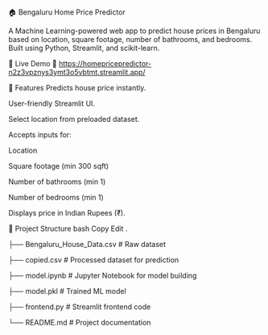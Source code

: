 🏠 Bengaluru Home Price Predictor

A Machine Learning-powered web app to predict house prices in Bengaluru based on location, square footage, number of bathrooms, and bedrooms. Built using Python, Streamlit, and scikit-learn.

🚀 Live Demo
🔗 https://homepricepredictor-n2z3vpznys3ymt3o5vbtmt.streamlit.app/

📌 Features
Predicts house price instantly.

User-friendly Streamlit UI.

Select location from preloaded dataset.

Accepts inputs for:

Location

Square footage (min 300 sqft)

Number of bathrooms (min 1)

Number of bedrooms (min 1)

Displays price in Indian Rupees (₹).

📂 Project Structure
bash
Copy
Edit
.

├── Bengaluru_House_Data.csv      # Raw dataset

├── copied.csv                    # Processed dataset for prediction

├── model.ipynb                   # Jupyter Notebook for model building

├── model.pkl                     # Trained ML model

├── frontend.py                   # Streamlit frontend code

└── README.md                     # Project documentation
